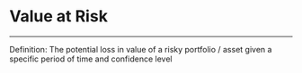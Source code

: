 # Value at Risk
---

Definition: The potential loss in value of a risky portfolio / asset given a specific period of time and confidence level


